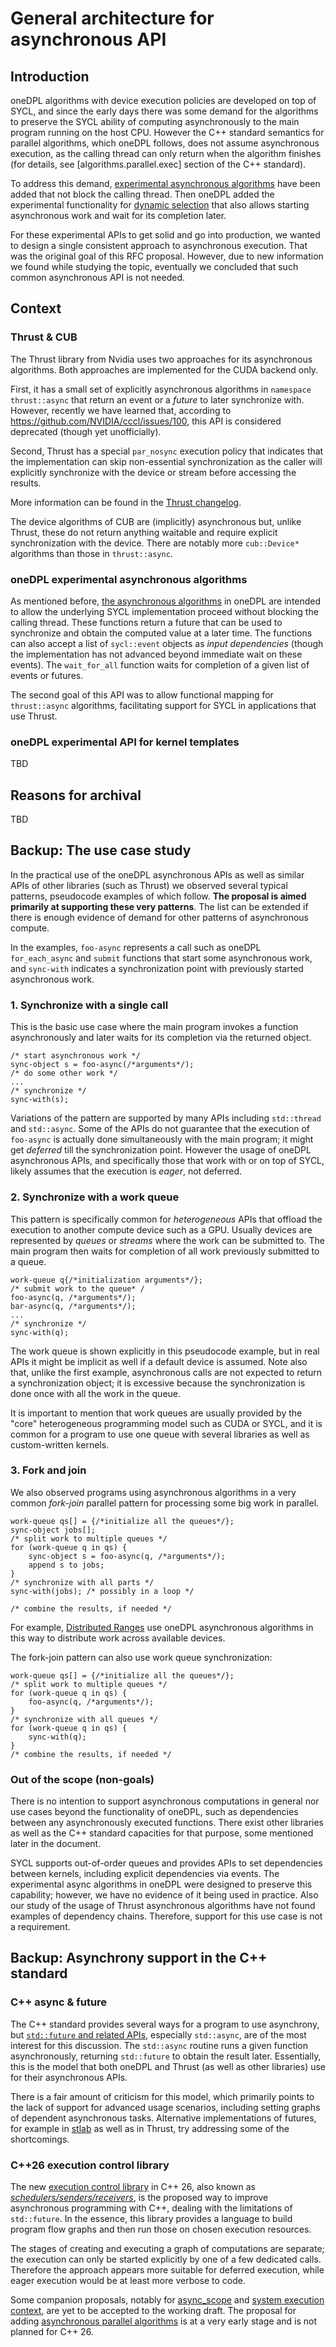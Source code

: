 # General architecture for asynchronous API

## Introduction

oneDPL algorithms with device execution policies are developed on top of SYCL, and since the early
days there was some demand for the algorithms to preserve the SYCL ability of computing
asynchronously to the main program running on the host CPU. However the C++ standard semantics for
parallel algorithms, which oneDPL follows, does not assume asynchronous execution, as the calling
thread can only return when the algorithm finishes (for details, see [algorithms.parallel.exec]
section of the C++ standard).

To address this demand, [experimental asynchronous algorithms](#onedpl-experimental-asynchronous-algorithms)
have been added that not block the calling thread. Then oneDPL added the experimental functionality for
[dynamic selection](https://oneapi-src.github.io/oneDPL/dynamic_selection_api_main.html) that also
allows starting asynchronous work and wait for its completion later.

For these experimental APIs to get solid and go into production, we wanted to design a single
consistent approach to asynchronous execution. That was the original goal of this RFC proposal.
However, due to new information we found while studying the topic, eventually we concluded that
such common asynchronous API is not needed.

## Context

### Thrust & CUB

The Thrust library from Nvidia uses two approaches for its asynchronous algorithms.
Both approaches are implemented for the CUDA backend only.

First, it has a small set of explicitly asynchronous algorithms in `namespace thrust::async`
that return an event or a *future* to later synchronize with. However, recently we have learned
that, according to https://github.com/NVIDIA/cccl/issues/100, this API is considered deprecated
(though yet unofficially).

Second, Thrust has a special `par_nosync` execution policy that indicates that the implementation
can skip non-essential synchronization as the caller will explicitly synchronize with the device
or stream before accessing the results.

More information can be found in the [Thrust changelog](https://nvidia.github.io/cccl/thrust/releases/changelog.html).

The device algorithms of CUB are (implicitly) asynchronous but, unlike Thrust, these do not return
anything waitable and require explicit synchronization with the device. There are notably more
`cub::Device*` algorithms than those in `thrust::async`.

### oneDPL experimental asynchronous algorithms

As mentioned before, [the asynchronous algorithms](https://oneapi-src.github.io/oneDPL/parallel_api/async_api.html)
in oneDPL are intended to allow the underlying SYCL implementation proceed without blocking
the calling thread. These functions return a future that can be used to synchronize and obtain
the computed value at a later time. The functions can also accept a list of `sycl::event` objects
as *input dependencies* (though the implementation has not advanced beyond immediate wait on these events).
The `wait_for_all` function waits for completion of a given list of events or futures.

The second goal of this API was to allow functional mapping for `thrust::async` algorithms,
facilitating support for SYCL in applications that use Thrust.

### oneDPL experimental API for kernel templates

TBD

## Reasons for archival

TBD

## Backup: The use case study

In the practical use of the oneDPL asynchronous APIs as well as similar APIs of other libraries
(such as Thrust) we observed several typical patterns, pseudocode examples of which follow.
**The proposal is aimed primarily at supporting these very patterns**. The list can be extended
if there is enough evidence of demand for other patterns of asynchronous compute.

In the examples, `foo-async` represents a call such as oneDPL `for_each_async` and `submit`
functions that start some asynchronous work, and `sync-with` indicates a synchronization
point with previously started asynchronous work.

### 1. Synchronize with a single call

This is the basic use case where the main program invokes a function asynchronously and later waits
for its completion via the returned object.

```
/* start asynchronous work */
sync-object s = foo-async(/*arguments*/);
/* do some other work */
...
/* synchronize */
sync-with(s);
```

 Variations of the pattern are supported by many APIs including `std::thread` and `std::async`.
 Some of the APIs do not guarantee that the execution of `foo-async` is actually done simultaneously
 with the main program; it might get *deferred* till the synchronization point. However the usage
 of oneDPL asynchronous APIs, and specifically those that work with or on top of SYCL, likely
 assumes that the execution is *eager*, not deferred.

### 2. Synchronize with a work queue

This pattern is specifically common for *heterogeneous* APIs that offload the execution to
another compute device such as a GPU. Usually devices are represented by *queues* or *streams*
where the work can be submitted to. The main program then waits for completion of all work
previously submitted to a queue.

```
work-queue q{/*initialization arguments*/};
/* submit work to the queue* /
foo-async(q, /*arguments*/);
bar-async(q, /*arguments*/);
...
/* synchronize */
sync-with(q);
```

The work queue is shown explicitly in this pseudocode example, but in real APIs it might be
implicit as well if a default device is assumed. Note also that, unlike the first example,
asynchronous calls are not expected to return a synchronization object; it is excessive because
the synchronization is done once with all the work in the queue.

It is important to mention that work queues are usually provided by the "core" heterogeneous
programming model such as CUDA or SYCL, and it is common for a program to use one queue
with several libraries as well as custom-written kernels.

### 3. Fork and join

We also observed programs using asynchronous algorithms in a very common *fork-join* parallel
pattern for processing some big work in parallel.

```
work-queue qs[] = {/*initialize all the queues*/};
sync-object jobs[];
/* split work to multiple queues */
for (work-queue q in qs) {
    sync-object s = foo-async(q, /*arguments*/);
    append s to jobs;
}
/* synchronize with all parts */
sync-with(jobs); /* possibly in a loop */

/* combine the results, if needed */
```

For example, [Distributed Ranges](https://github.com/oneapi-src/distributed-ranges) use oneDPL
asynchronous algorithms in this way to distribute work across available devices.

The fork-join pattern can also use work queue synchronization:
```
work-queue qs[] = {/*initialize all the queues*/};
/* split work to multiple queues */
for (work-queue q in qs) {
    foo-async(q, /*arguments*/);
}
/* synchronize with all queues */
for (work-queue q in qs) {
    sync-with(q);
}
/* combine the results, if needed */
```

### Out of the scope (non-goals)

There is no intention to support asynchronous computations in general nor use cases beyond the functionality
of oneDPL, such as dependencies between any asynchronously executed functions. There exist other libraries
as well as the C++ standard capacities for that purpose, some mentioned later in the document.

SYCL supports out-of-order queues and provides APIs to set dependencies between kernels,
including explicit dependencies via events. The experimental async algorithms in oneDPL were designed
to preserve this capability; however, we have no evidence of it being used in practice. Also our study of
the usage of Thrust asynchronous algorithms have not found examples of dependency chains. Therefore,
support for this use case is not a requirement.

## Backup: Asynchrony support in the C++ standard

### C++ async & future

The C++ standard provides several ways for a program to use asynchrony, but [`std::future` and
related APIs](https://en.cppreference.com/w/cpp/header/future), especially `std::async`, are of the
most interest for this discussion. The `std::async` routine runs a given function asynchronously,
returning `std::future` to obtain the result later. Essentially, this is the model that both
oneDPL and Thrust (as well as other libraries) use for their asynchronous APIs.

There is a fair amount of criticism for this model, which primarily points to the lack of support
for advanced usage scenarios, including setting graphs of dependent asynchronous tasks.
Alternative implementations of futures, for example in [stlab](https://stlab.cc/includes/stlab/concurrency/)
as well as in Thrust, try addressing some of the shortcomings.

### C++26 execution control library

The new [execution control library](https://eel.is/c++draft/exec) in C++ 26, also known as
[*schedulers/senders/receivers*](https://wg21.link/p2300), is the proposed way to improve
asynchronous programming with C++, dealing with the limitations of `std::future`. In the essence,
this library provides a language to build program flow graphs and then run those on chosen execution
resources.

The stages of creating and executing a graph of computations are separate; the execution can only
be started explicitly by one of a few dedicated calls. Therefore the approach appears more
suitable for deferred execution, while eager execution would be at least more verbose to code.

Some companion proposals, notably for [async_scope](https://wg21.link/p3149) and [system execution
context](https://wg21.link/p2079), are yet to be accepted to the working draft. The proposal for
adding [asynchronous parallel algorithms](https://wg21.link/p3300) is at a very early stage and
is not planned for C++ 26.
